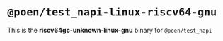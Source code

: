 # `@poen/test_napi-linux-riscv64-gnu`

This is the **riscv64gc-unknown-linux-gnu** binary for `@poen/test_napi`
